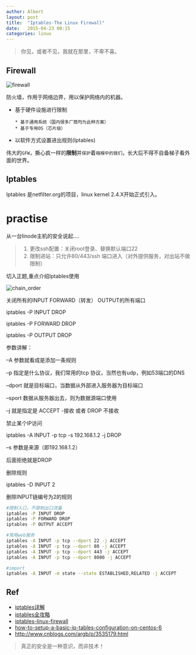 ```yaml
---
author: Albert
layout: post
title:  "Iptables·The Linux Firewall"
date:   2015-04-23 00:15
categories: linux
---
```


> 你见，或者不见，我就在那里，不卑不喜。 

## Firewall

![firewall](http://7xidkg.com1.z0.glb.clouddn.com/firewall.png)

防火墙，作用于网络边界，用以保护网络内的机器。

* 基于硬件设施进行限制
  
  ``` 
  * 基于通用系统（国内很多厂商均为此种方案）
  * 基于专用OS（芯片级）
  ```
  
* 以软件方式设置进出规则(Iptables)

伟大的`GFW`，撕心疯一样的**限制**并`保护`着`襁褓中的我们`，长大后不得不自备梯子看外面的世界。

## Iptables

Iptables 是netfilter.org的项目，linux kernel 2.4.X开始正式引入。

# practise

从一台linode主机的安全说起....

> 1. 更改ssh配置：关闭root登录、替换默认端口22
> 2. 限制进站：只允许80/443/ssh 端口进入（对外提供服务，对出站不做限制）

切入正题,重点介绍Iptables使用

![chain_order](http://7xidkg.com1.z0.glb.clouddn.com/chain_order.png)

关闭所有的INPUT FORWARD（转发） OUTPUT的所有端口

iptables -P INPUT DROP

iptables -P FORWARD DROP

iptables -P OUTPUT DROP

参数讲解：

–A 参数就看成是添加一条规则

–p 指定是什么协议，我们常用的tcp 协议，当然也有udp，例如53端口的DNS

–dport 就是目标端口，当数据从外部进入服务器为目标端口

–sport 数据从服务器出去，则为数据源端口使用

–j 就是指定是 ACCEPT -接收 或者 DROP 不接收

禁止某个IP访问

iptables -A INPUT -p tcp -s 192.168.1.2 -j DROP

–s 参数是来源（即192.168.1.2）

后面拒绝就是DROP

删除规则

iptables -D INPUT 2

删除INPUT链编号为2的规则



``` bash
#限制入口，不限制出口流量
iptables -P INPUT DROP
iptables -P FORWARD DROP
iptables -P OUTPUT ACCEPT

#常用web服务
iptables -A INPUT -p tcp --dport 22 -j ACCEPT
iptables -A INPUT -p tcp --dport 80 -j ACCEPT
iptables -A INPUT -p tcp --dport 443 -j ACCEPT
iptables -A INPUT -p tcp --dport 8080 -j ACCEPT

#import
iptables -A INPUT -m state --state ESTABLISHED,RELATED -j ACCEPT
```



## Ref

* [iptables详解](http://blog.chinaunix.net/uid-26495963-id-3279216.html)
* [iptables全攻略](http://www.linuxso.com/linuxpeixun/10332.html)
* [iptables-linux-firewall](http://www.yourownlinux.com/2013/05/iptables-linux-firewall.html)
* [how-to-setup-a-basic-ip-tables-configuration-on-centos-6](https://www.digitalocean.com/community/tutorials/how-to-setup-a-basic-ip-tables-configuration-on-centos-6)
* http://www.cnblogs.com/argb/p/3535179.html

> 真正的安全是一种意识，而非技术！